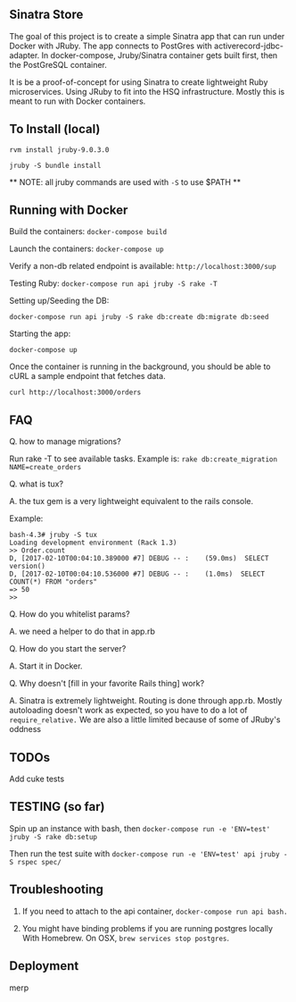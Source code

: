 ## Sinatra Store ##
The goal of this project is to create a simple Sinatra app that can run under Docker with JRuby. The app connects to PostGres with activerecord-jdbc-adapter. In docker-compose, Jruby/Sinatra container gets built first, then the PostGreSQL container.

It is be a proof-of-concept for using Sinatra to create lightweight Ruby microservices. Using JRuby to fit into the HSQ infrastructure. Mostly this is meant to run with Docker containers.

## To Install (local) ##

`rvm install jruby-9.0.3.0`

`jruby -S bundle install`

** NOTE: all jruby commands are used with `-S` to use $PATH **

## Running with Docker ##

Build the containers: `docker-compose build`

Launch the containers: `docker-compose up`

Verify a non-db related endpoint is available: `http://localhost:3000/sup`

Testing Ruby: `docker-compose run api jruby -S rake -T`

Setting up/Seeding the DB:

`docker-compose run api jruby -S rake db:create db:migrate db:seed`

Starting the app:

`docker-compose up`

Once the container is running in the background, you should be able to cURL a sample endpoint that fetches data.

`curl http://localhost:3000/orders`

## FAQ ##

Q. how to manage migrations?

Run rake -T to see available tasks. Example is: `rake db:create_migration NAME=create_orders`

Q. what is tux?

A. the tux gem is a very lightweight equivalent to the rails console.

Example:

```
bash-4.3# jruby -S tux
Loading development environment (Rack 1.3)
>> Order.count
D, [2017-02-10T00:04:10.389000 #7] DEBUG -- :    (59.0ms)  SELECT version()
D, [2017-02-10T00:04:10.536000 #7] DEBUG -- :    (1.0ms)  SELECT COUNT(*) FROM "orders"
=> 50
>>
```

Q. How do you whitelist params?

A. we need a helper to do that in app.rb

Q. How do you start the server?

A. Start it in Docker.

Q. Why doesn't [fill in your favorite Rails thing] work?

A. Sinatra is extremely lightweight. Routing is done through app.rb. Mostly autoloading doesn't work as expected, so you have to do a lot of `require_relative.` We are also a little limited because of some of JRuby's oddness

## TODOs ##

Add cuke tests

## TESTING (so far) ##
Spin up an instance with bash, then `docker-compose run -e 'ENV=test' jruby -S rake db:setup`

Then run the test suite with `docker-compose run -e 'ENV=test' api jruby -S rspec spec/`

## Troubleshooting ##

1. If you need to attach to the api container, `docker-compose run api bash.`

2. You might have binding problems if you are running postgres locally With Homebrew. On OSX, `brew services stop postgres`.


## Deployment ##

 merp
